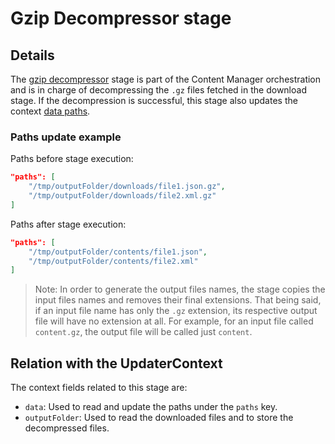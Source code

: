 # Gzip Decompressor stage

## Details

The [gzip decompressor](../../src/components/gzipDecompressor.hpp) stage is part of the Content Manager orchestration and is in charge of decompressing the `.gz` files fetched in the download stage. If the decompression is successful, this stage also updates the context [data paths](../../src/components/updaterContext.hpp).

### Paths update example

Paths before stage execution:
```json
"paths": [
    "/tmp/outputFolder/downloads/file1.json.gz",
    "/tmp/outputFolder/downloads/file2.xml.gz"
]
```

Paths after stage execution:
```json
"paths": [
    "/tmp/outputFolder/contents/file1.json",
    "/tmp/outputFolder/contents/file2.xml"
]
```

> Note: In order to generate the output files names, the stage copies the input files names and removes their final extensions. That being said, if an input file name has only the `.gz` extension, its respective output file will have no extension at all. For example, for an input file called `content.gz`, the output file will be called just `content`.

## Relation with the UpdaterContext

The context fields related to this stage are:

- `data`: Used to read and update the paths under the `paths` key.
- `outputFolder`: Used to read the downloaded files and to store the decompressed files.
